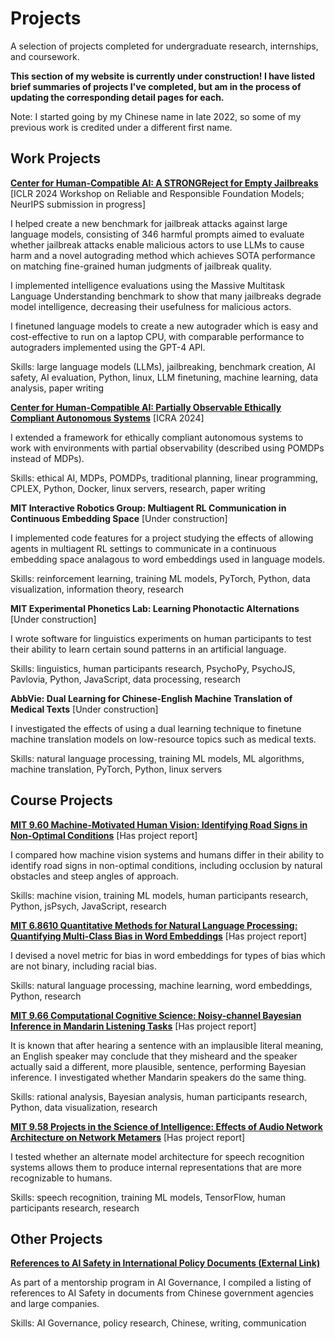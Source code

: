 # Projects

A selection of projects completed for undergraduate research, internships, and coursework.

**This section of my website is currently under construction! I have listed brief summaries of projects I've completed, but am in the process of updating the corresponding detail pages for each.**

Note: I started going by my Chinese name in late 2022, so some of my previous work is credited under a different first name.


## Work Projects

[**Center for Human-Compatible AI: A STRONGReject for Empty Jailbreaks**](/chai-strongreject) [ICLR 2024 Workshop on Reliable and Responsible Foundation Models; NeurIPS submission in progress]

I helped create a new benchmark for jailbreak attacks against large language models, consisting of 346 harmful prompts aimed to evaluate whether jailbreak attacks enable malicious actors to use LLMs to cause harm and a novel autograding method which achieves SOTA performance on matching fine-grained human judgments of jailbreak quality.

I implemented intelligence evaluations using the Massive Multitask Language Understanding benchmark to show that many jailbreaks degrade model intelligence, decreasing their usefulness for malicious actors.

I finetuned language models to create a new autograder which is easy and cost-effective to run on a laptop CPU, with comparable performance to autograders implemented using the GPT-4 API.

Skills: large language models (LLMs), jailbreaking, benchmark creation, AI safety, AI evaluation, Python, linux, LLM finetuning, machine learning, data analysis, paper writing

[**Center for Human-Compatible AI: Partially Observable Ethically Compliant Autonomous Systems**](/chai-poecas) [ICRA 2024]

I extended a framework for ethically compliant autonomous systems to work with environments with partial observability (described using POMDPs instead of MDPs).

Skills: ethical AI, MDPs, POMDPs, traditional planning, linear programming, CPLEX, Python, Docker, linux servers, research, paper writing

**MIT Interactive Robotics Group: Multiagent RL Communication in Continuous Embedding Space** [Under construction]
<!-- [**MIT Interactive Robotics Group: Multiagent RL Communication in Continuous Embedding Space**](/irg-multiagent) -->

I implemented code features for a project studying the effects of allowing agents in multiagent RL settings to communicate in a continuous embedding space analagous to word embeddings used in language models.

Skills: reinforcement learning, training ML models, PyTorch, Python, data visualization, information theory, research

**MIT Experimental Phonetics Lab: Learning Phonotactic Alternations** [Under construction]
<!-- [**MIT Experimental Phonetics Lab: Learning Phonotactic Alternations**](/epl-alternations)  -->

I wrote software for linguistics experiments on human participants to test their ability to learn certain sound patterns in an artificial language.

Skills: linguistics, human participants research, PsychoPy, PsychoJS, Pavlovia, Python, JavaScript, data processing, research

**AbbVie: Dual Learning for Chinese-English Machine Translation of Medical Texts** [Under construction]
<!-- [**AbbVie: Dual Learning for Chinese-English Machine Translation of Medical Texts**](/abbvie-dual) -->

I investigated the effects of using a dual learning technique to finetune machine translation models on low-resource topics such as medical texts.

Skills: natural language processing, training ML models, ML algorithms, machine translation, PyTorch, Python, linux servers

## Course Projects

[**MIT 9.60 Machine-Motivated Human Vision: Identifying Road Signs in Non-Optimal Conditions**](/960) [Has project report]

I compared how machine vision systems and humans differ in their ability to identify road signs in non-optimal conditions, including occlusion by natural obstacles and steep angles of approach.

Skills: machine vision, training ML models, human participants research, Python, jsPsych, JavaScript, research

[**MIT 6.8610 Quantitative Methods for Natural Language Processing: Quantifying Multi-Class Bias in Word Embeddings**](/68610) [Has project report]

I devised a novel metric for bias in word embeddings for types of bias which are not binary, including racial bias.

Skills: natural language processing, machine learning, word embeddings, Python, research

[**MIT 9.66 Computational Cognitive Science: Noisy-channel Bayesian Inference in Mandarin Listening Tasks**](/966) [Has project report]

It is known that after hearing a sentence with an implausible literal meaning, an English speaker may conclude that they misheard and the speaker actually said a different, more plausible, sentence, performing Bayesian inference. I investigated whether Mandarin speakers do the same thing.

Skills: rational analysis, Bayesian analysis, human participants research, Python, data visualization, research

[**MIT 9.58 Projects in the Science of Intelligence: Effects of Audio Network Architecture on Network Metamers**](/958) [Has project report]

I tested whether an alternate model architecture for speech recognition systems allows them to produce internal representations that are more recognizable to humans.

Skills: speech recognition, training ML models, TensorFlow, human participants research, research

## Other Projects
[**References to AI Safety in International Policy Documents (External Link)**](https://docs.google.com/document/d/1Bz26k43LepMtPp4pZS4O0U3uoWhVKORpgLqpStMAFoc)

As part of a mentorship program in AI Governance, I compiled a listing of references to AI Safety in documents from Chinese government agencies and large companies.

Skills: AI Governance, policy research, Chinese, writing, communication